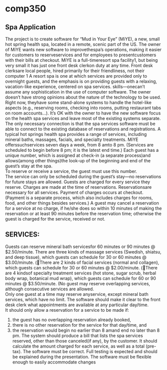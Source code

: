 # comp350
## Spa Application

The project is to create software for “Mud in Your Eye” (MiYE), a new, small hot spring health spa, located in a remote, scenic part of the US. 
The owner of MiYE wants new software to improvethespa’s operations, making it easier for customers to reserveservices and for employees to presentcustomers with their bills at checkout.
MiYE is a full-timeresort spa facility1, but being very small it has just one front desk clerkon duty at any time. 
Front desk clerksare local people, hired primarily for their friendliness, not their computer 1 A resort spa is one at which services are provided only to overnight guests, and the emphasis is on providing guests with a relaxing, vacation-like experience, centered on spa services. 
skills—onecan’t assume any sophistication in the use of computer software. 
The owner doesn’t have strong opinions about the nature of the technology to be used. 
Right now, theyhave some stand-alone systems to handle the hotel-like aspects (e.g., reserving rooms, checking into rooms, putting restaurant tabs on room accounts...).
It’s OK with the owner to have the new software focus on the health spa services and leave most of the existing systems separate. 
The only necessary connection is that the spa services software must be able to connect to the existing database of reservations and registrations.
A typical hot springs health spa provides a range of services, including mineral baths, massages, facials, and specialty treatments. 
MiYE offerssuchservices seven days a week, from 8 amto 8 pm. (Services are scheduled to begin before 8 pm; it is the latest end time.)
Each guest has a unique number, which is assigned at check-in (a separate process)and allows(among other things)the look-up of the beginning and end of the guest’s stay at the spa.  
To reserve or receive a service, the guest must use this number.  
The service can only be scheduled during the guest’s stay—no reservations for future stays are allowed. 
Guests are charged for every service they reserve. 
Charges are made at the time of reservations. 
Reservationsare necessary for all services. 
Payment of charges occurs at checkout.(Payment is a separate process, which also includes charges for rooms, food, and other things besides services.)
A guest may cancel a reservation for a service at no charge, if he/she does so within 10 minutes of making the reservation or at least 90 minutes before the reservation time; otherwise the guest is charged for the service, received or not. 


## SERVICES:


Guests can reserve mineral bath servicesfor 60 minutes or 90 minutes @ $2.50/minute. 
There are three kinds of massage services (Swedish, shiatsu, and deep tissue), which guests can schedule for 30 or 60 minutes @ $3.00/minute. 
(There are 2 kinds of facial services (normal and collagen), which guests can schedule for 30 or 60 minutes @ $2.00/minute. 
(There are 4 kindsof specialty treatment services (hot stone, sugar scrub, herbal body wrap, botanical mud wrap), which guests can schedule for 60 or 90 minutes @ $3.50/minute. 
(No guest may reserve overlapping services, although consecutive services are allowed.  
Only one guest at a time may reserve anyservice, except mineral bath services, which have no limit.
The software should make it clear to the front desk clerk what appointments are available at any particular day/time.  
It should only allow a reservation for a service to be made if: 
1) the guest has no overlapping reservation already booked, 
2) there is no other reservation for the service for that day/time, and 
3) the reservation would begin no earlier than 8 amand end no later than 8 pm.
The system should produce a bill that lists the spa services reserved, other than those canceled(if any), by the customer. 
It should calculate the amount charged for each service, as well as a total (pre-tax).
The software must be correct. Full testing is expected and should be explained during the presentation.
The software must be flexible enough to easily accommodate changes 
